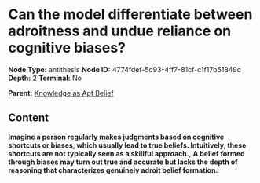 # Can the model differentiate between adroitness and undue reliance on cognitive biases?

**Node Type:** antithesis
**Node ID:** 4774fdef-5c93-4ff7-81cf-c1f17b51849c
**Depth:** 2
**Terminal:** No

**Parent:** [Knowledge as Apt Belief](knowledge-as-apt-belief.md)

## Content

**Imagine a person regularly makes judgments based on cognitive shortcuts or biases, which usually lead to true beliefs. Intuitively, these shortcuts are not typically seen as a skillful approach.**, **A belief formed through biases may turn out true and accurate but lacks the depth of reasoning that characterizes genuinely adroit belief formation.**
